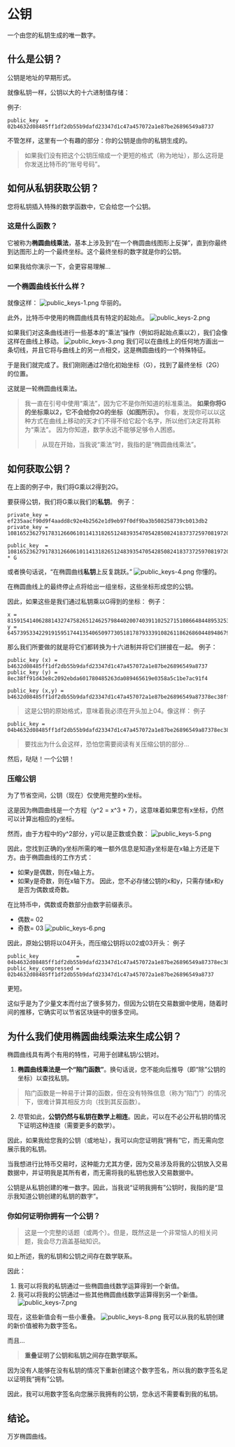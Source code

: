 # 公钥
一个由您的私钥生成的唯一数字。

## 什么是公钥？
公钥是地址的早期形式。

就像私钥一样，公钥以大的十六进制值存储：

例子:
```
public_key  = 02b4632d08485ff1df2db55b9dafd23347d1c47a457072a1e87be26896549a8737
```

不管怎样，这里有一个有趣的部分：你的公钥是由你的私钥生成的。

>如果我们没有把这个公钥压缩成一个更短的格式（称为地址），那么这将是你发送比特币的“账号号码”。

## 如何从私钥获取公钥？
您将私钥插入特殊的数学函数中，它会给您一个公钥。

### 这是什么函数？
它被称为**椭圆曲线乘法**，基本上涉及到“在一个椭圆曲线图形上反弹”，直到你最终到达图形上的一个最终坐标。这个最终坐标的数字就是你的公钥。

如果我给你演示一下，会更容易理解...

### 一个椭圆曲线长什么样？
就像这样：
![public_keys-1.png](img/public_keys-1%20(1).png)
华丽的。

此外，比特币中使用的椭圆曲线具有特定的起始点。
![public_keys-2.png](img/public_keys-2%20(1).png)

如果我们对这条曲线进行一些基本的“乘法”操作（例如将起始点乘以2），我们会像这样在曲线上移动。
![public_keys-3.png](img/public_keys-3%20(1).png)
我们可以在曲线上的任何地方画出一条切线，并且它将与曲线上的另一点相交，这是椭圆曲线的一个特殊特征。

于是我们就完成了。我们刚刚通过2倍化初始坐标（G），找到了最终坐标（2G）的位置。

这就是一轮椭圆曲线乘法。
>我一直在引号中使用“乘法”，因为它不是你所知道的标准乘法。
**如果你将G的坐标乘以2，它不会给你2G的坐标（如图所示）。**
你看，发现你可以以这种方式在曲线上移动的天才们不得不给它起个名字，所以他们决定将其称为“乘法”。
因为你知道，数学永远不能够足够令人困惑。
>>从现在开始，当我说“乘法”时，我指的是“椭圆曲线乘法”。

## 如何获取公钥？
在上面的例子中，我们将G乘以2得到2G。

要获得公钥，我们将G乘以我们的**私钥**。
例子：
```
private_key = ef235aacf90d9f4aadd8c92e4b2562e1d9eb97f0df9ba3b508258739cb013db2
private_key = 108165236279178312660610114131826512483935470542850824183737259708197206310322

public_key  = 108165236279178312660610114131826512483935470542850824183737259708197206310322 * G
```
或者换句话说，“在椭圆曲线**私钥**上反复跳跃。”
![public_keys-4.png](img/public_keys-4%20(1).png)
你懂的。

在椭圆曲线上的最终停止点将给出一组坐标，这些坐标形成您的公钥。

因此，如果这些是我们通过私钥乘以G得到的坐标：
例子：
```
x = 81591541406288143274758265124625798440200740391102527151086648448953253267255
y = 64573953342291915951744135406509773051817879333910826118626860448948679381492
```

那么我们所要做的就是将它们都转换为十六进制并将它们拼接在一起。
例子：
```
public_key (x) = b4632d08485ff1df2db55b9dafd23347d1c47a457072a1e87be26896549a8737
public_key (y) = 8ec38ff91d43e8c2092ebda601780485263da089465619e0358a5c1be7ac91f4

public_key (x,y) = b4632d08485ff1df2db55b9dafd23347d1c47a457072a1e87be26896549a87378ec38ff91d43e8c2092ebda601780485263da089465619e0358a5c1be7ac91f4
```

>这是公钥的原始格式，意味着我必须在开头加上04。像这样：
例子
```
public_key = 04b4632d08485ff1df2db55b9dafd23347d1c47a457072a1e87be26896549a87378ec38ff91d43e8c2092ebda601780485263da089465619e0358a5c1be7ac91f4
```
>要找出为什么会这样，恐怕您需要阅读有关压缩公钥的部分...

然后，哒哒！一个公钥！

### 压缩公钥
为了节省空间，公钥（现在）仅使用完整的x坐标。

这是因为椭圆曲线是一个方程（y^2 = x^3 + 7），这意味着如果您有x坐标，仍然可以计算出相应的y坐标。

然而，由于方程中的y^2部分，y可以是正数或负数：
![public_keys-5.png](img/public_keys-5%20(1).png)

因此，您找到正确的y坐标所需的唯一额外信息是知道y坐标是在x轴上方还是下方。由于椭圆曲线的工作方式：

* 如果y是偶数，则在x轴上方。
* 如果y是奇数，则在x轴下方。
因此，您不必存储公钥的x和y，只需存储x和y是否为偶数或奇数。

在比特币中，偶数或奇数部分由数字前缀表示。

* 偶数= 02
* 奇数= 03
![public_keys-6.png](img/public_keys-6%20(1).png)

因此，原始公钥将以04开头，而压缩公钥将以02或03开头：
例子
```
public_key            = 04b4632d08485ff1df2db55b9dafd23347d1c47a457072a1e87be26896549a87378ec38ff91d43e8c2092ebda601780485263da089465619e0358a5c1be7ac91f4
public_key_compressed = 02b4632d08485ff1df2db55b9dafd23347d1c47a457072a1e87be26896549a8737
```
更短。

这似乎是为了少量文本而付出了很多努力，但因为公钥在交易数据中使用，随着时间的推移，它确实可以节省区块链中的很多空间。

## 为什么我们使用椭圆曲线乘法来生成公钥？
椭圆曲线具有两个有用的特性，可用于创建私钥/公钥对。

1. **椭圆曲线乘法是一个“陷门函数”**。换句话说，您不能向后推导（即“除”公钥的坐标）以查找私钥。
>陷门函数是一种易于计算的函数，但在没有特殊信息（称为“陷门”）的情况下，很难计算其相反方向（找到其反函数）。

2. 尽管如此，**公钥仍然与私钥在数学上相连**。因此，可以在不必公开私钥的情况下证明这种连接（需要更多的数学）。

因此，如果我给您我的公钥（或地址），我可以向您证明我“拥有”它，而无需向您展示我的私钥。

当我想进行比特币交易时，这种能力尤其方便，因为交易涉及将我的公钥放入交易数据中，并证明我是其所有者，而无需将我的私钥也放入交易数据中。

公钥是从私钥创建的唯一数字。因此，当我说“证明我拥有”公钥时，我指的是“显示我知道公钥创建的私钥的数字”。

### 你如何证明你拥有一个公钥？
>这是一个完整的话题（或两个）。但是，既然这是一个非常恼人的相关问题，我会尽力涵盖基础知识。

如上所述，我的私钥和公钥之间存在数学联系。

因此：

1. 我可以将我的私钥通过一些椭圆曲线数学运算得到一个新值。
2. 我可以将我的公钥通过一些其他椭圆曲线数学运算得到另一个新值。
![public_keys-7.png](img/public_keys-7%20(1).png)

现在，这些新值会有一些小重叠。
![public_keys-8.png](img/public_keys-8%20(1).png)
我可以从我的私钥创建的新价值被称为数字签名。

而且…

>**重叠证明了公钥和私钥之间存在数学联系。**

因为没有人能够在没有私钥的情况下重新创建这个数字签名，所以我的数字签名足以证明我“拥有”公钥。

因此，我可以用数字签名向您展示我拥有的公钥，您永远不需要看到我的私钥。

## 结论。
万岁椭圆曲线。
